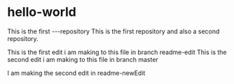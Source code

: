 # hello-world

This is the first ---repository
This is the first repository and also a second repository.

This is the first edit i am making to this file in branch readme-edit
This is the second edit i am making to this file in branch master

I am making the second edit in readme-newEdit


